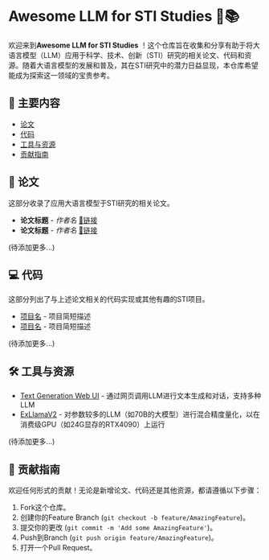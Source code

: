 # Awesome LLM for STI Studies 🚀📚

欢迎来到**Awesome LLM for STI Studies** ！这个仓库旨在收集和分享有助于将大语言模型（LLM）应用于科学、技术、创新（STI）研究的相关论文、代码和资源。随着大语言模型的发展和普及，其在STI研究中的潜力日益显现，本仓库希望能成为探索这一领域的宝贵参考。

## 🌟 主要内容

- [论文](#-论文)
- [代码](#-代码)
- [工具与资源](#-工具与资源)
- [贡献指南](#-贡献指南)

## 📝 论文

这部分收录了应用大语言模型于STI研究的相关论文。

- **论文标题**  - *作者名* [🔗链接](https://arxiv.org/)
- **论文标题**  - *作者名* [🔗链接](https://arxiv.org/)

(待添加更多...)

## 💻 代码

这部分列出了与上述论文相关的代码实现或其他有趣的STI项目。

- [项目名](https://github.com/)  - 项目简短描述
- [项目名](https://github.com/)  - 项目简短描述

(待添加更多...)

## 🛠 工具与资源

- [Text Generation Web UI](https://github.com/oobabooga/text-generation-webui)  - 通过网页调用LLM进行文本生成和对话，支持多种LLM
- [ExLlamaV2](https://github.com/turboderp/exllamav2) - 对参数较多的LLM（如70B的大模型）进行混合精度量化，以在消费级GPU（如24G显存的RTX4090）上运行

(待添加更多...)

## 🤝 贡献指南

欢迎任何形式的贡献！无论是新增论文、代码还是其他资源，都请遵循以下步骤：

1. Fork这个仓库。
2. 创建你的Feature Branch (`git checkout -b feature/AmazingFeature`)。
3. 提交你的更改 (`git commit -m 'Add some AmazingFeature'`)。
4. Push到Branch (`git push origin feature/AmazingFeature`)。
5. 打开一个Pull Request。
